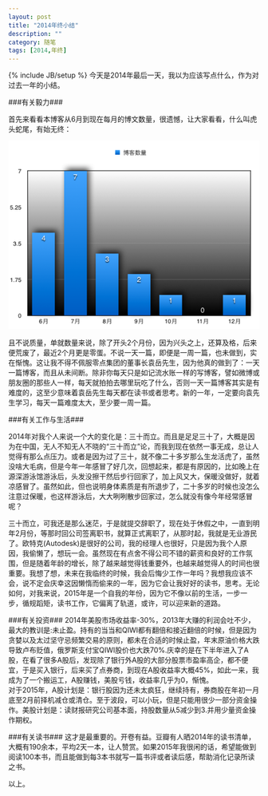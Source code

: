 ```yaml
---
layout: post
title: "2014年终小结"
description: ""
category: 随笔
tags: [2014,年终]
---
```

{% include JB/setup %}
今天是2014年最后一天，我以为应该写点什么，作为对过去一年的小结。

###有关毅力###

首先来看看本博客从6月到现在每月的博文数量，很遗憾，让大家看看，什么叫虎头蛇尾，有始无终：

![2014blogdata](/assets/image/2014blogData.png)

且不说质量，单就数量来说，除了开头2个月份，因为兴头之上，还算及格，后来便荒废了，最近2个月更是零蛋。不说一天一篇，即便是一周一篇，也未做到，实在惭愧。这让我不得不佩服零点集团的董事长袁岳先生，因为他真的做到了：一天一篇博客，而且从未间断。除非你每天只是如记流水账一样的写博客，譬如微博或朋友圈的那些人一样，每天就拍拍去哪里玩吃了什么，否则一天一篇博客其实是有难度的，这至少意味着袁岳先生每天都在读书或者思考。新的一年，一定要向袁先生学习，每天一篇难度太大，至少要一周一篇。

###有关工作与生活###

2014年对我个人来说一个大的变化是：三十而立。而且是足足三十了，大概是因为在中国，无人不知无人不晓的“三十而立”论，而我到现在依然一事无成，总让人觉得有那么点压力。或者是因为过了三十，就不像二十多岁那么生龙活虎了，虽然没啥大毛病，但是今年一年感冒了好几次，回想起来，都是有原因的，比如晚上在源深游泳馆游泳后，头发没擦干然后步行回家了，加上风又大，保暖没做好，就着凉感冒了。虽然如此，但也说明身体素质是有所退步了，二十多岁的时候也没怎么注意过保暖，也这样游泳后，大大咧咧散步回家过，怎么就没有像今年经常感冒呢？

三十而立，可我还是那么迷茫，于是就提交辞职了，现在处于休假之中，一直到明年2月份，等那时回公司签离职书，就算正式离职了，从那时起，我就是无业游民了。欧特克(Autodesk)是很好的公司，我的经理人也很好，只是因为我个人原因，我偷懒了，想玩一会。虽然现在有点舍不得公司不错的薪资和良好的工作氛围，但是随着年龄的增长，除了越来越觉得钱重要外，也越来越觉得人的时间也很重要。我想了想，未来在我临终的时候，我会后悔少工作一年吗？我想我应该不会，说不定会庆幸这因懒惰而偷来的一年，因为它会让我好好的读书，思考。无论如何，对我来说，2015年是一个自我的年份，因为它不像以前的生活，一步一步，循规蹈矩，读书工作，它偏离了轨道，或许，可以迎来新的道路。

###有关投资###
2014年美股市场收益率-30%，2013年大赚的利润会吐不少，最大的教训是:未止盈。持有的当当和QIWI都有翻倍和接近翻倍的时候，但是因为贪婪以及太过坚守忌频繁交易的原则，都未在合适的时候止盈，年末原油价格大跌导致卢布贬值，俄罗斯支付宝QIWI股价也大跌70%.庆幸的是在下半年进入了A股，在看了很多A股后，发现除了银行外A股的大部分股票市盈率高企，都不便宜，于是买入银行，后来买了点券商，到现在A股收益率大概45%，如此一来，我成为了一个搬运工，A股赚钱，美股亏钱，收益率几乎为0，惭愧。    
对于2015年，A股计划是：银行股因为还未太疯狂，继续持有，券商股在年初一月底至2月前择机减仓或清仓。至于波段，可以小玩，但是只能用很少一部分资金操作。美股计划是：读财报研究公司基本面，持股数量从5减少到3.并用少量资金操作期权。

###有关读书###
这才是最重要的。开卷有益。豆瓣有人晒2014年的读书清单，大概有190余本，平均2天一本，让人赞赏。如果2015年我很闲的话，希望能做到阅读100本书，而且能做到每3本书就写一篇书评或者读后感，帮助消化记录所读之书。

以上。

